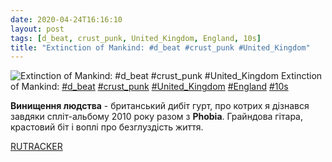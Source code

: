 ```yaml
---
date: 2020-04-24T16:16:10
layout: post
tags: [d_beat, crust_punk, United_Kingdom, England, 10s]
title: "Extinction of Mankind: #d_beat #crust_punk #United_Kingdom"
---
```

![Extinction of Mankind: #d_beat #crust_punk #United_Kingdom](https://res.cloudinary.com/vast-space-unexplored/image/upload/q_auto,dpr_auto,w_auto/photos/photo_947_24-04-2020_16-16-10.jpg)
Extinction of Mankind: [#d_beat](/tags/#d_beat) [#crust_punk](/tags/#crust_punk) [#United_Kingdom](/tags/#United_Kingdom) [#England](/tags/#England) [#10s](/tags/#10s)

**Винищення людства** - британський дибіт гурт, про котрих я дізнався завдяки спліт-альбому 2010 року разом з **Phobia**. Грайндова гітара, крастовий біт і воплі про безглуздість життя.

[RUTRACKER](https://rutracker.org/forum/viewtopic.php?t=3209212)